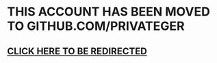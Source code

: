 # THIS ACCOUNT HAS BEEN MOVED TO GITHUB.COM/PRIVATEGER
## [CLICK HERE TO BE REDIRECTED](https://github.com/privateger)
